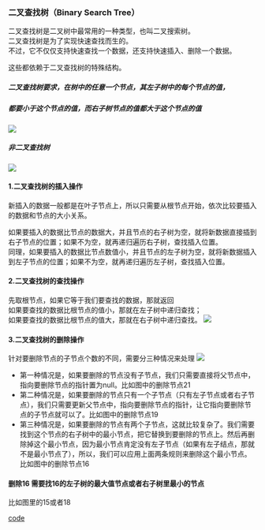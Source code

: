 ### 二叉查找树（Binary Search Tree）
二叉查找树是二叉树中最常用的一种类型，也叫二叉搜索树。            
二叉查找树是为了实现快速查找而生的。         
不过，它不仅仅支持快速查找一个数据，还支持快速插入、删除一个数据。

这些都依赖于二叉查找树的特殊结构。      
##### 二叉查找树要求，在树中的任意一个节点，其左子树中的每个节点的值，
##### 都要小于这个节点的值，而右子树节点的值都大于这个节点的值

![](https://note.youdao.com/yws/api/personal/file/6C21A3EE1FF54C10BD76B406B4468986?method=download&shareKey=12c6695e8b7d7a9914085869f9ab9b8e)


##### 非二叉查找树
![](https://note.youdao.com/yws/api/personal/file/F6E1AD42E14F40CDB8A26EDDC8E6E768?method=download&shareKey=8a32a0afaf9d8dbfeb54b9af6a3cae25)


#### 1.二叉查找树的插入操作
          
新插入的数据一般都是在叶子节点上，所以只需要从根节点开始，依次比较要插入的数据和节点的大小关系。

如果要插入的数据比节点的数据大，并且节点的右子树为空，就将新数据直接插到右子节点的位置；如果不为空，就再递归遍历右子树，查找插入位置。      
同理，如果要插入的数据比节点数值小，并且节点的左子树为空，就将新数据插入到左子节点的位置；如果不为空，就再递归遍历左子树，查找插入位置。


#### 2.二叉查找树的查找操作
先取根节点，如果它等于我们要查找的数据，那就返回        
如果要查找的数据比根节点的值小，那就在左子树中递归查找；        
如果要查找的数据比根节点的值大，那就在右子树中递归查找。
![](https://note.youdao.com/yws/api/personal/file/94F8F631763042529533935601569D1D?method=download&shareKey=83f677c6073dcf62fd718cf2eba70828)


#### 3.二叉查找树的删除操作
针对要删除节点的子节点个数的不同，需要分三种情况来处理
![](https://note.youdao.com/yws/api/personal/file/97B88C3045A84491922E5AA18F8D39E4?method=download&shareKey=1f3668d65e17f27c3eae1370ef58355d)

* 第一种情况是，如果要删除的节点没有子节点，我们只需要直接将父节点中，指向要删除节点的指针置为null。比如图中的删除节点21
* 第二种情况是，如果要删除的节点只有一个子节点（只有左子节点或者右子节点），我们只需要更新父节点中，指向要删除节点的指针，让它指向要删除节点的子节点就可以了。比如图中的删除节点19
* 第三种情况是，如果要删除的节点有两个子节点，这就比较复杂了。我们需要找到这个节点的右子树中的最小节点，把它替换到要删除的节点上。然后再删除掉这个最小节点，因为最小节点肯定没有左子节点（如果有左子结点，那就不是最小节点了），所以，我们可以应用上面两条规则来删除这个最小节点。比如图中的删除节点16

#### 删除16 需要找16的左子树的最大值节点或者右子树里最小的节点
比如图里的15或者18

[code](https://github.com/hkui/algo_practice/tree/master/php/09_tree)
